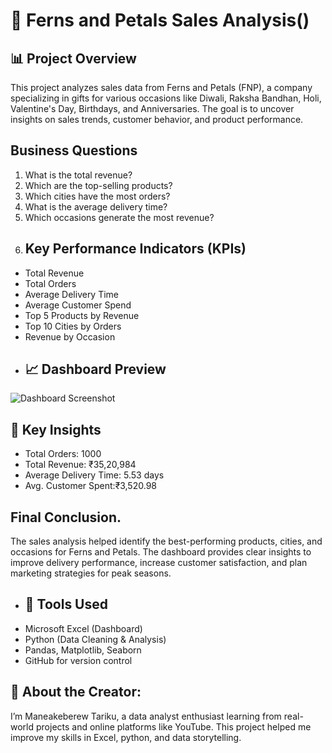 # 🌸 Ferns and Petals Sales Analysis()
## 📊 Project Overview
This project analyzes sales data from Ferns and Petals (FNP), a company specializing in gifts for various occasions like Diwali, Raksha Bandhan, Holi, Valentine's Day, Birthdays, and Anniversaries.
The goal is to uncover insights on sales trends, customer behavior, and product performance.
## Business Questions
1. What is the total revenue?
2. Which are the top-selling products?
3. Which cities have the most orders?
4. What is the average delivery time?
5. Which occasions generate the most revenue?
6. ## Key Performance Indicators (KPIs)
- Total Revenue  
- Total Orders  
- Average Delivery Time  
- Average Customer Spend  
- Top 5 Products by Revenue  
- Top 10 Cities by Orders  
- Revenue by Occasion
- ## 📈 Dashboard Preview
![Dashboard Screenshot](<img width="1878" height="852" alt="Screenshot 2024-10-24 160552(1)" src="https://github.com/user-attachments/assets/4ef78a23-597a-408f-bfe5-58ae78d3f38d" />
)
## 🧠 Key Insights
- Total Orders: 1000  
- Total Revenue: ₹35,20,984  
- Average Delivery Time: 5.53 days  
- Avg. Customer Spent:₹3,520.98
## Final Conclusion.
The sales analysis helped identify the best-performing products, cities, and occasions for Ferns and Petals.
The dashboard provides clear insights to improve delivery performance, increase customer satisfaction, and plan marketing strategies for peak seasons.
- ## 🧰 Tools Used
- Microsoft Excel (Dashboard)
- Python (Data Cleaning & Analysis)
- Pandas, Matplotlib, Seaborn
- GitHub for version control
## 👤 About the Creator:
I’m Maneakeberew Tariku, a data analyst enthusiast learning from real-world projects and online platforms like YouTube.
This project helped me improve my skills in Excel, python, and data storytelling.
 
